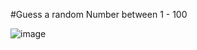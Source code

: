 #Guess a random Number between 1 - 100

![image](https://user-images.githubusercontent.com/98238038/217408606-0a825bf2-deea-418f-b0e9-72aab0d8dcdf.png)
